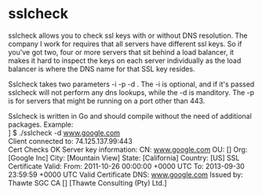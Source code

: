 sslcheck
========

sslcheck allows you to check ssl keys with or without DNS resolution. The company I work for requires that all servers
have different ssl keys.  So if you've got two, four or more servers that sit behind a load balancer, it makes it hard
to inspect the keys on each server individually as the load balancer is where the DNS name for that SSL key resides.

Sslcheck takes two parameters -i <ip address> -p <port> -d <dns name>.  The -i is optional, and if it's passed sslcheck will not
perform any dns lookups, while the -d is manditory. The -p is for servers that might be running on a port other than 443.

Sslcheck is written in Go and should compile without the need of additional packages.
Example:<br>
  ] $ ./sslcheck -d www.google.com<br>
  Client connected to: 74.125.137.99:443<br>
  Cert Checks OK
  Server key information:
    CN:	 www.google.com
	  OU:	 []
	  Org:	 [Google Inc]
	  City:	 [Mountain View]
	  State:	 [California]
	  Country: [US]
  SSL Certificate Valid:
	  From:	 2011-10-26 00:00:00 +0000 UTC
	  To:	 2013-09-30 23:59:59 +0000 UTC
  Valid Certificate DNS:
	  www.google.com
  Issued by:
	  Thawte SGC CA
	  []
	  [Thawte Consulting (Pty) Ltd.]